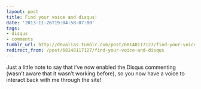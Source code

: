 ```yaml
---
layout: post
title: Find your voice and disqus!
date: '2013-11-26T19:04:58-07:00'
tags:
- disqus
- comments
tumblr_url: http://devalias.tumblr.com/post/68148117127/find-your-voice-and-disqus
redirect_from: /post/68148117127/find-your-voice-and-disqus
---
```

Just a little note to say that i’ve now enabled the Disqus commenting (wasn’t aware that it wasn’t working before), so you now have a voice to interact back with me through the site!
